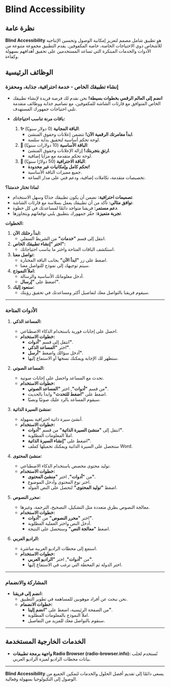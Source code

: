 # Blind Accessibility

## نظرة عامة

**Blind Accessibility** هو تطبيق شامل مصمم لتعزيز إمكانية الوصول وتحسين الإنتاجية للأشخاص ذوي الاحتياجات الخاصة، خاصة المكفوفين. يقدم التطبيق مجموعة متنوعة من الأدوات والخدمات المبتكرة التي تساعد المستخدمين على تحقيق أهدافهم بسهولة وكفاءة.

## الوظائف الرئيسية

### إنشاء تطبيقك الخاص - خدمة احترافية، جذابة، ومحفزة

- **انضم إلى العالم الرقمي بخطوات بسيطة!** نحن نقدم لك فرصة فريدة لإنشاء تطبيقك الخاص المتوافق مع قارئات الشاشة للمكفوفين، مع تصاميم جذابة ووظائف متقدمة تلبي احتياجات جمهورك المستهدف.

- **باقات مرنة تناسب احتياجاتك:**

  1. **✨ الباقة المجانية** (0 دولار سنويًا):
     - **ابدأ مغامرتك الرقمية الآن!** تتضمن إعلانات وحقوق المنشئ.
     - لوحة تحكم أساسية لتحقيق بداية سلسة.
  2. **🚀 الباقة الأساسية** (10 دولارات سنويًا):
     - **ارتقِ بتجربتك!** إزالة الإعلانات وحقوق المنشئ.
     - لوحة تحكم متقدمة مع مزايا إضافية.
  3. **🌟 الباقة الاحترافية** (50 دولارًا سنويًا):
     - **تحكم كامل وإمكانيات غير محدودة!**
     - جميع مميزات الباقة الأساسية.
     - تخصيصات متقدمة، تكاملات إضافية، ودعم فني على مدار الساعة.

**لماذا تختار خدمتنا؟**

- **تصميمات احترافية:** نضمن أن يكون تطبيقك جذابًا وسهل الاستخدام.
- **توافق مثالي:** تأكد من أن تطبيقك يعمل بسلاسة مع قارئات الشاشة.
- **دعم مستمر:** فريقنا متواجد دائمًا لمساعدتك في كل خطوة.
- **تجربة متميزة:** حفّز جمهورك بتطبيق يلبي توقعاتهم ويتجاوزها.

**الخطوات:**

1. **ابدأ رحلتك الآن:**
   - انتقل إلى قسم **"خدمات"** من الشريط السفلي.
2. **اختر "إنشاء تطبيقك الخاص":**
   - استكشف الباقات المتاحة واختر ما يناسب احتياجاتك.
3. **تواصل معنا:**
   - اضغط على زر **"ابدأ الآن"** بجانب الباقة المختارة.
   - سيتم توجيهك إلى نموذج للتواصل معنا.
4. **املأ النموذج:**
   - أدخل معلوماتك الأساسية والرسالة.
   - اضغط على **"إرسال"**.
5. **سنعود إليك:**
   - سيقوم فريقنا بالتواصل معك لتفاصيل أكثر ومساعدتك في تحقيق رؤيتك.

---

### الأدوات المتاحة

1. **المساعد الذكي:**
   - احصل على إجابات فورية باستخدام الذكاء الاصطناعي.
   - **خطوات الاستخدام:**
     - انتقل إلى قسم **"أدوات"**.
     - اختر **"المساعد الذكي"**.
     - أدخل سؤالك واضغط **"أرسل"**.
     - ستظهر لك الإجابة ويمكنك نسخها أو الاستماع إليها.

2. **المساعد الصوتي:**
   - تحدث مع المساعد واحصل على إجابات صوتية.
   - **خطوات الاستخدام:**
     - من قسم **"أدوات"**, اختر **"المساعد الصوتي"**.
     - اضغط على **"اضغط للتحدث"** وابدأ بالحديث.
     - سيقوم المساعد بالرد عليك صوتيًا ونصيًا.

3. **منشئ السيرة الذاتية:**
   - أنشئ سيرة ذاتية احترافية بسهولة.
   - **خطوات الاستخدام:**
     - انتقل إلى **"منشئ السيرة الذاتية"** من قسم **"أدوات"**.
     - املأ المعلومات المطلوبة.
     - اضغط على **"إنشاء السيرة الذاتية"**.
     - ستحصل على السيرة الذاتية ويمكنك تحميلها كملف Word.

4. **منشئ المحتوى:**
   - توليد محتوى مخصص باستخدام الذكاء الاصطناعي.
   - **خطوات الاستخدام:**
     - من **"أدوات"**, اختر **"منشئ المحتوى"**.
     - اختر نوع المحتوى وأدخل الموضوع.
     - اضغط **"توليد المحتوى"** لتحصل على النص المولد.

5. **محرر النصوص:**
   - معالجة النصوص بطرق متعددة مثل التشكيل، التصحيح، الترجمة، وغيرها.
   - **خطوات الاستخدام:**
     - اختر **"محرر النصوص"** من **"أدوات"**.
     - أدخل النص واختر العملية المطلوبة.
     - اضغط **"معالجة النص"** وستحصل على النتيجة.

6. **الراديو العربي:**
   - استمع إلى محطات الراديو العربية مباشرة.
   - **خطوات الاستخدام:**
     - من **"أدوات"**, اختر **"الراديو العربي"**.
     - اختر الدولة ثم المحطة التي ترغب في الاستماع إليها.

---

### المشاركة والانضمام

- **انضم إلى فريقنا:**
  - نحن نبحث عن أفراد موهوبين للمساهمة في تطوير التطبيق.
  - **خطوات الانضمام:**
    - من الصفحة الرئيسية، اضغط على **"انضم إلينا"**.
    - املأ النموذج بالمعلومات المطلوبة.
    - سنقوم بالتواصل معك للمزيد من التفاصيل.

---

## الخدمات الخارجية المستخدمة

- **واجهة برمجة تطبيقات Radio Browser (radio-browser.info):** تُستخدم لجلب بيانات محطات الراديو لميزة الراديو العربي.

---

**Blind Accessibility** يسعى دائمًا إلى تقديم أفضل الحلول والخدمات لتمكين الجميع من الوصول إلى التكنولوجيا بسهولة وفعالية.